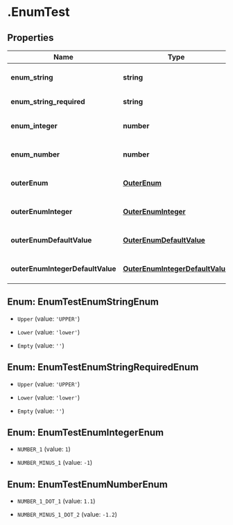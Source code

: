 # .EnumTest

## Properties

|Name | Type | Description | Notes|
|------------ | ------------- | ------------- | -------------|
|**enum_string** | **string** |  | [optional] [default to undefined]|
|**enum_string_required** | **string** |  | [default to undefined]|
|**enum_integer** | **number** |  | [optional] [default to undefined]|
|**enum_number** | **number** |  | [optional] [default to undefined]|
|**outerEnum** | [**OuterEnum**](OuterEnum.md) |  | [optional] [default to undefined]|
|**outerEnumInteger** | [**OuterEnumInteger**](OuterEnumInteger.md) |  | [optional] [default to undefined]|
|**outerEnumDefaultValue** | [**OuterEnumDefaultValue**](OuterEnumDefaultValue.md) |  | [optional] [default to undefined]|
|**outerEnumIntegerDefaultValue** | [**OuterEnumIntegerDefaultValue**](OuterEnumIntegerDefaultValue.md) |  | [optional] [default to undefined]|


## Enum: EnumTestEnumStringEnum


* `Upper` (value: `'UPPER'`)

* `Lower` (value: `'lower'`)

* `Empty` (value: `''`)



## Enum: EnumTestEnumStringRequiredEnum


* `Upper` (value: `'UPPER'`)

* `Lower` (value: `'lower'`)

* `Empty` (value: `''`)



## Enum: EnumTestEnumIntegerEnum


* `NUMBER_1` (value: `1`)

* `NUMBER_MINUS_1` (value: `-1`)



## Enum: EnumTestEnumNumberEnum


* `NUMBER_1_DOT_1` (value: `1.1`)

* `NUMBER_MINUS_1_DOT_2` (value: `-1.2`)




